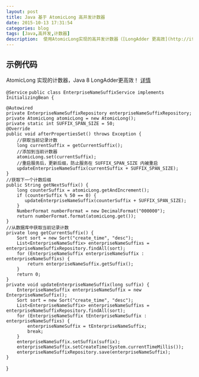 ```yaml
---
layout: post
title: Java 基于 AtomicLong 高并发计数器
date: 2015-10-13 17:31:54
categories: blog
tags: [Java,高并发,计数器]
description:  使用AtomicLong实现的高并发计数器（[LongAdder 更高效](http://ifeve.com/atomiclong-and-longadder/)）
---
```



## 示例代码

AtomicLong 实现的计数器，Java 8 LongAdder更高效！ [详情](http://ifeve.com/atomiclong-and-longadder/)

```@Service```
```public class EnterpriseNameSuffixService implements InitializingBean { ```

    @Autowired
    private EnterpriseNameSuffixRepository enterpriseNameSuffixRepository;
    private AtomicLong atomicLong = new AtomicLong();
    private static int SUFFIX_SPAN_SIZE = 50;
    @Override
    public void afterPropertiesSet() throws Exception {
        //获取当前记录计数
        long currentSuffix = getCurrentSuffix();
        //添加到当前计数器
        atomicLong.set(currentSuffix);
        //重启服务后，更新后缀，防止服务在 SUFFIX_SPAN_SIZE 内被重启
        updateEnterpriseNameSuffix(currentSuffix + SUFFIX_SPAN_SIZE);
    }
    //获取下一个计数后缀
    public String getNextSuffix() {
        long counterSuffix = atomicLong.getAndIncrement();
        if (counterSuffix % 50 == 0) {
           updateEnterpriseNameSuffix(counterSuffix + SUFFIX_SPAN_SIZE);
        }
        NumberFormat numberFormat = new DecimalFormat("000000");
        return numberFormat.format(atomicLong.get());
    }
    //从数据库中获取当前记录计数
    private long getCurrentSuffix() {
        Sort sort = new Sort("create_time", "desc");
        List<EnterpriseNameSuffix> enterpriseNameSuffixs = enterpriseNameSuffixRepository.findAll(sort);
        for (EnterpriseNameSuffix enterpriseNameSuffix : enterpriseNameSuffixs) {
            return enterpriseNameSuffix.getSuffix();
        }
        return 0;
    }
    private void updateEnterpriseNameSuffix(long suffix) {
        EnterpriseNameSuffix enterpriseNameSuffix = new EnterpriseNameSuffix();
        Sort sort = new Sort("create_time", "desc");
        List<EnterpriseNameSuffix> enterpriseNameSuffixs = enterpriseNameSuffixRepository.findAll(sort);
        for (EnterpriseNameSuffix tEnterpriseNameSuffix : enterpriseNameSuffixs) {
            enterpriseNameSuffix = tEnterpriseNameSuffix;
            break;
        }
        enterpriseNameSuffix.setSuffix(suffix);
        enterpriseNameSuffix.setCreateTime(System.currentTimeMillis());
        enterpriseNameSuffixRepository.save(enterpriseNameSuffix);
    }
}

